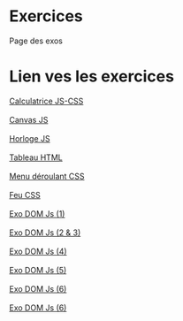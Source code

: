 # Exercices

<html>

<head>
    <meta charset="UTF-8">
    <meta name="viewport" content="width=device-width, initial-scale=1.0">
    <meta http-equiv="X-UA-Compatible" content="ie=edge">
    Page des exos
</head>

<body>
<h1>Lien ves les exercices</h1>
<!--https://loudthunder64.github.io/Lien-vers-les-Exos-HTML-CSS-JS/-->
    <a href="https://loudthunder64.github.io/Exercices/Calculatrice/calculatrice.html" target="_blank">Calculatrice JS-CSS</a>
    <br><br>
    <a href="https://loudthunder64.github.io/Exercices/Canvas JS/Canvas JS.html" target="_blank">Canvas JS</a>
    <br><br>
    <a href="https://loudthunder64.github.io/Exercices/Horloge JS/Horloge JS.html" target="_blank">Horloge JS</a>
    <br><br>
    <a href="https://loudthunder64.github.io/Exercices/tableaux.html" target="_blank">Tableau HTML</a>
    <br><br>
    <a href="https://loudthunder64.github.io/Exercices/menucss.html" target="_blank">Menu déroulant CSS</a>
    <br><br>
    <a href="https://loudthunder64.github.io/Exercices/Feu CSS/feu.html" target="_blank">Feu CSS</a>
    <br><br>
    <a href="https://loudthunder64.github.io/Exercices/Exo DOM Js/Exo.html" target="_blank">Exo DOM Js (1)</a>
    <br><br>
    <a href="https://loudthunder64.github.io/Exercices/Exo DOM Js/exo2 3 js.html" target="_blank">Exo DOM Js (2 & 3)</a>
    <br><br>
     <a href="https://loudthunder64.github.io/Exercices/Exo DOM Js/exo4.html" target="_blank">Exo DOM Js (4)</a>
    <br><br>
     <a href="https://loudthunder64.github.io/Exercices/Exo DOM Js/exo5.html" target="_blank">Exo DOM Js (5)</a>
    <br><br>   
    <a href="https://loudthunder64.github.io/Exercices/Exo DOM Js/exo6.html" target="_blank">Exo DOM Js (6)</a>
    <br><br>
    <a href="https://loudthunder64.github.io/Exercices/Exo DOM Js/exo6.html" target="_blank">Exo DOM Js (6)</a>
    
</body>

</html>
